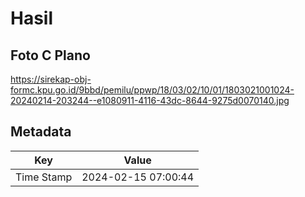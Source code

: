 # Hasil

## Foto C Plano

https://sirekap-obj-formc.kpu.go.id/9bbd/pemilu/ppwp/18/03/02/10/01/1803021001024-20240214-203244--e1080911-4116-43dc-8644-9275d0070140.jpg


## Metadata

| Key        | Value               |
| ---------- | ------------------- |
| Time Stamp | 2024-02-15 07:00:44 |



